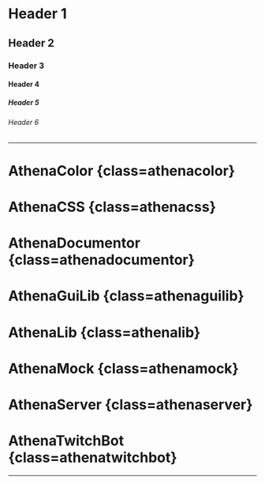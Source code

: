 # Header 1
## Header 2
### Header 3
#### Header 4
##### Header 5
###### Header 6

---

# AthenaColor {class=athenacolor}
# AthenaCSS {class=athenacss}
# AthenaDocumentor {class=athenadocumentor}
# AthenaGuiLib {class=athenaguilib}
# AthenaLib {class=athenalib}
# AthenaMock {class=athenamock}
# AthenaServer {class=athenaserver}
# AthenaTwitchBot {class=athenatwitchbot}

---
